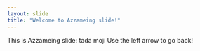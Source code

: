 ```yaml
---
layout: slide
title: "Welcome to Azzameing slide!"
---
```

This is Azzameing slide: tada moji
Use the left arrow to go back!
